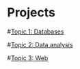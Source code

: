 # Projects

#[Topic 1: Databases](https://github.com/Flrotm/Projects/tree/master/Database%20Implementation)

#[Topic 2: Data analysis](https://github.com/Flrotm/Projects/tree/master/Data%20analysis)

#[Topic 3: Web](https://github.com/Flrotm/Projects/tree/master/Web%20app)

